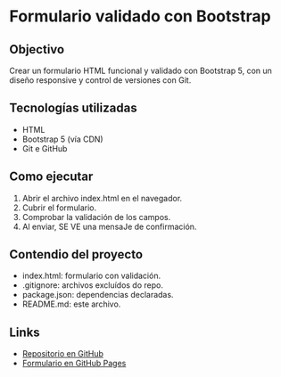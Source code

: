 # Formulario validado con Bootstrap

## Objectivo

Crear un formulario HTML funcional y validado con Bootstrap 5, con un diseño responsive y control de versiones con Git.

## Tecnologías utilizadas

- HTML
- Bootstrap 5 (vía CDN)
- Git e GitHub

## Como ejecutar

1. Abrir el archivo index.html en el navegador.
2. Cubrir el formulario.
3. Comprobar la validación de los campos.
4. Al enviar, SE VE una mensaJe de confirmación.

## Contendio del proyecto

- index.html: formulario con validación.
- .gitignore: archivos excluídos do repo.
- package.json: dependencias declaradas.
- README.md: este archivo.

## Links

- [Repositorio en GitHub](https://github.com/tap93/rocio.git)
- [Formulario en GitHub Pages](https://tap93.github.io/rocio/)
